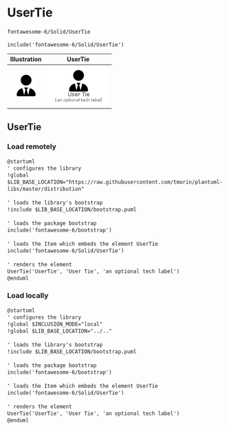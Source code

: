 # UserTie


```text
fontawesome-6/Solid/UserTie
```

```text
include('fontawesome-6/Solid/UserTie')
```



| Illustration | UserTie |
| :---: | :---: |
| ![illustration for Illustration](../../fontawesome-6/Solid/UserTie.png) | ![illustration for UserTie](../../fontawesome-6/Solid/UserTie.Local.png) |




## UserTie

### Load remotely
```plantuml
@startuml
' configures the library
!global $LIB_BASE_LOCATION="https://raw.githubusercontent.com/tmorin/plantuml-libs/master/distribution"

' loads the library's bootstrap
!include $LIB_BASE_LOCATION/bootstrap.puml

' loads the package bootstrap
include('fontawesome-6/bootstrap')

' loads the Item which embeds the element UserTie
include('fontawesome-6/Solid/UserTie')

' renders the element
UserTie('UserTie', 'User Tie', 'an optional tech label')
@enduml
```

### Load locally
```plantuml
@startuml
' configures the library
!global $INCLUSION_MODE="local"
!global $LIB_BASE_LOCATION="../.."

' loads the library's bootstrap
!include $LIB_BASE_LOCATION/bootstrap.puml

' loads the package bootstrap
include('fontawesome-6/bootstrap')

' loads the Item which embeds the element UserTie
include('fontawesome-6/Solid/UserTie')

' renders the element
UserTie('UserTie', 'User Tie', 'an optional tech label')
@enduml
```

